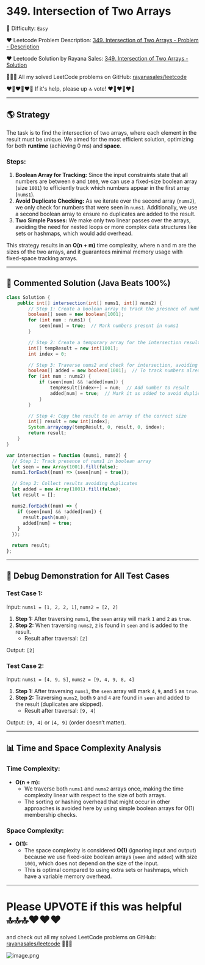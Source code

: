 # 349. Intersection of Two Arrays

🌱 Difficulty: `Easy`

❤️ Leetcode Problem Description: [349. Intersection of Two Arrays - Problem - Description](https://leetcode.com/problems/intersection-of-two-arrays/description/)

❤️ Leetcode Solution by Rayana Sales: [349. Intersection of Two Arrays - Solution](https://leetcode.com/problems/intersection-of-two-arrays/solutions/5896798/runtime-0ms-beats-100-simple-to-understand-java-javascript)

💁🏻‍♀️ All my solved LeetCode problems on GitHub: [rayanasales/leetcode](https://github.com/rayanasales/leetcode)

❤️‍🔥❤️‍🔥❤️‍🔥 If it's help, please up 🔝 vote! ❤️‍🔥❤️‍🔥❤️‍🔥

---

## 🌎 Strategy

The task is to find the intersection of two arrays, where each element in the result must be unique. We aimed for the most efficient solution, optimizing for both **runtime** (achieving 0 ms) and **space**.

### Steps:

1. **Boolean Array for Tracking:** Since the input constraints state that all numbers are between `0` and `1000`, we can use a fixed-size boolean array (size `1001`) to efficiently track which numbers appear in the first array (`nums1`).
2. **Avoid Duplicate Checking:** As we iterate over the second array (`nums2`), we only check for numbers that were seen in `nums1`. Additionally, we use a second boolean array to ensure no duplicates are added to the result.
3. **Two Simple Passes:** We make only two linear passes over the arrays, avoiding the need for nested loops or more complex data structures like sets or hashmaps, which would add overhead.

This strategy results in an **O(n + m)** time complexity, where n and m are the sizes of the two arrays, and it guarantees minimal memory usage with fixed-space tracking arrays.

---

## 🚀 Commented Solution (Java Beats 100%)

```java []
class Solution {
    public int[] intersection(int[] nums1, int[] nums2) {
        // Step 1: Create a boolean array to track the presence of numbers in nums1
        boolean[] seen = new boolean[1001];
        for (int num : nums1) {
            seen[num] = true;  // Mark numbers present in nums1
        }

        // Step 2: Create a temporary array for the intersection result
        int[] tempResult = new int[1001];
        int index = 0;

        // Step 3: Traverse nums2 and check for intersection, avoiding duplicates
        boolean[] added = new boolean[1001];  // To track numbers already added to the result
        for (int num : nums2) {
            if (seen[num] && !added[num]) {
                tempResult[index++] = num;  // Add number to result
                added[num] = true;  // Mark it as added to avoid duplicates
            }
        }

        // Step 4: Copy the result to an array of the correct size
        int[] result = new int[index];
        System.arraycopy(tempResult, 0, result, 0, index);
        return result;
    }
}
```

```javascript []
var intersection = function (nums1, nums2) {
  // Step 1: Track presence of nums1 in boolean array
  let seen = new Array(1001).fill(false);
  nums1.forEach((num) => (seen[num] = true));

  // Step 2: Collect results avoiding duplicates
  let added = new Array(1001).fill(false);
  let result = [];

  nums2.forEach((num) => {
    if (seen[num] && !added[num]) {
      result.push(num);
      added[num] = true;
    }
  });

  return result;
};
```

---

## 🔎 Debug Demonstration for All Test Cases

### Test Case 1:

Input: `nums1 = [1, 2, 2, 1]`, `nums2 = [2, 2]`

1. **Step 1:** After traversing `nums1`, the `seen` array will mark `1` and `2` as `true`.
2. **Step 2:** When traversing `nums2`, `2` is found in `seen` and is added to the result.
   - Result after traversal: `[2]`

Output: `[2]`

### Test Case 2:

Input: `nums1 = [4, 9, 5]`, `nums2 = [9, 4, 9, 8, 4]`

1. **Step 1:** After traversing `nums1`, the `seen` array will mark `4`, `9`, and `5` as `true`.
2. **Step 2:** Traversing `nums2`, both `9` and `4` are found in `seen` and added to the result (duplicates are skipped).
   - Result after traversal: `[9, 4]`

Output: `[9, 4]` or `[4, 9]` (order doesn’t matter).

---

## 📊 Time and Space Complexity Analysis

### Time Complexity:

- **O(n + m):**
  - We traverse both `nums1` and `nums2` arrays once, making the time complexity linear with respect to the size of both arrays.
  - The sorting or hashing overhead that might occur in other approaches is avoided here by using simple boolean arrays for O(1) membership checks.

### Space Complexity:

- **O(1):**
  - The space complexity is considered **O(1)** (ignoring input and output) because we use fixed-size boolean arrays (`seen` and `added`) with size `1001`, which does not depend on the size of the input.
  - This is optimal compared to using extra sets or hashmaps, which have a variable memory overhead.

---

# Please UPVOTE if this was helpful 🔝🔝🔝❤️❤️❤️

and check out all my solved LeetCode problems on GitHub: [rayanasales/leetcode](https://github.com/rayanasales/leetcode) 🤙😚🤘

![image.png](https://assets.leetcode.com/users/images/57bce3b1-56e2-4c20-9cdf-b61fef26b93b_1725494158.6252415.png)
